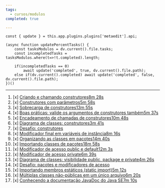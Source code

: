 ```yaml
---
tags:
  - cursos/modulos
completed: true

---
```


```dataviewjs
const { update } = this.app.plugins.plugins['metaedit'].api;

(async function updatePercentTasks() {
	const tasksModulos = dv.current().file.tasks;
	const incompletedTasks = tasksModulos.where(t=>!t.completed).length;
	
	if(incompletedTasks == 0)
		await update('completed', true, dv.current().file.path);
	else if(dv.current().completed) await update('completed', false, dv.current().file.path);
})()
```
---
1. [x] [Criando e chamando construtores8m 28s](https://app.algaworks.com/aulas/4487/criando-e-chamando-construtores)
2. [x] [Construtores com parâmetros5m 58s](https://app.algaworks.com/aulas/4488/construtores-com-parametros)
3. [x] [Sobrecarga de construtores13m 55s](https://app.algaworks.com/aulas/4489/sobrecarga-de-construtores)
4. [x] [Boas práticas: valide os argumentos de construtores também5m 37s](https://app.algaworks.com/aulas/4490/boas-praticas-valide-os-argumentos-de-construtores-tambem)
5. [x] [Encadeamento de chamadas de construtores10m 48s](https://app.algaworks.com/aulas/4491/encadeamento-de-chamadas-de-construtores)
6. [x] [Diagrama de classes: construtores3m 41s](https://app.algaworks.com/aulas/4492/diagrama-de-classes-construtores)
7. [x] [Desafio: construtores](https://app.algaworks.com/aulas/4493/desafio-construtores)
8. [x] [Modificador final em variáveis de instância8m 16s](https://app.algaworks.com/aulas/4494/modificador-final-em-variaveis-de-instancia)
9. [x] [Organizando as classes em pacotes14m 40s](https://app.algaworks.com/aulas/4495/organizando-as-classes-em-pacotes)
10. [x] [Importando classes de pacotes18m 58s](https://app.algaworks.com/aulas/4496/importando-classes-de-pacotes)
11. [x] [Modificador de acesso public e default12m 3s](https://app.algaworks.com/aulas/4497/modificador-de-acesso-public-e-default)
12. [x] [Modificador de acesso private6m 39s](https://app.algaworks.com/aulas/4498/modificador-de-acesso-private)
13. [x] [Diagrama de classes: visibilidade public, package e private4m 26s](https://app.algaworks.com/aulas/4499/diagrama-de-classes-visibilidade-public-package-e-private)
14. [x] [Desafio: pacotes e modificadores de acesso](https://app.algaworks.com/aulas/4500/desafio-pacotes-e-modificadores-de-acesso)
15. [x] [Importando membros estáticos (static import)5m 12s](https://app.algaworks.com/aulas/4501/importando-membros-estaticos-static-import)
16. [x] [Múltiplas classes não-públicas em um único arquivo6m 20s](https://app.algaworks.com/aulas/4502/multiplas-classes-nao-publicas-em-um-unico-arquivo)
17. [x] [Conhecendo a documentação JavaDoc do Java SE7m 10s](https://app.algaworks.com/aulas/4503/conhecendo-a-documentacao-javadoc-do-java-se)